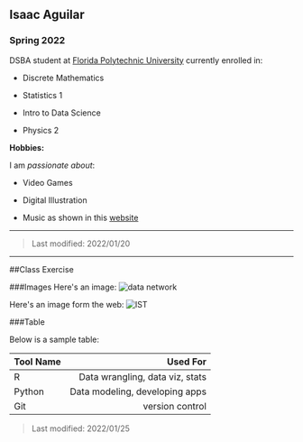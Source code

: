 ## Isaac Aguilar

### Spring 2022 

DSBA student at [Florida Polytechnic University](https://www.floridapoly.edu) currently enrolled in: 

- Discrete Mathematics

- Statistics 1

- Intro to Data Science

- Physics 2

**Hobbies:**

I am _passionate about_: 

- Video Games

- Digital Illustration

- Music as shown in this [website](https://www.youtube.com/watch?v=dQw4w9WgXcQ)

***

> Last modified: 2022/01/20
 
***
##Class Exercise

###Images
Here's an image:
![data network](dataNetwork.jpg)

Here's an image form the web:
![IST](http://reg.conferences.dce.ufl.edu/docs/FESC/2018/Parking.jpg)

###Table

Below is a sample table:

| Tool Name |                        Used For |
|:----------|--------------------------------:|
| R         | Data wrangling, data viz, stats |
| Python    |  Data modeling, developing apps |
| Git       |                 version control |

> Last modified: 2022/01/25